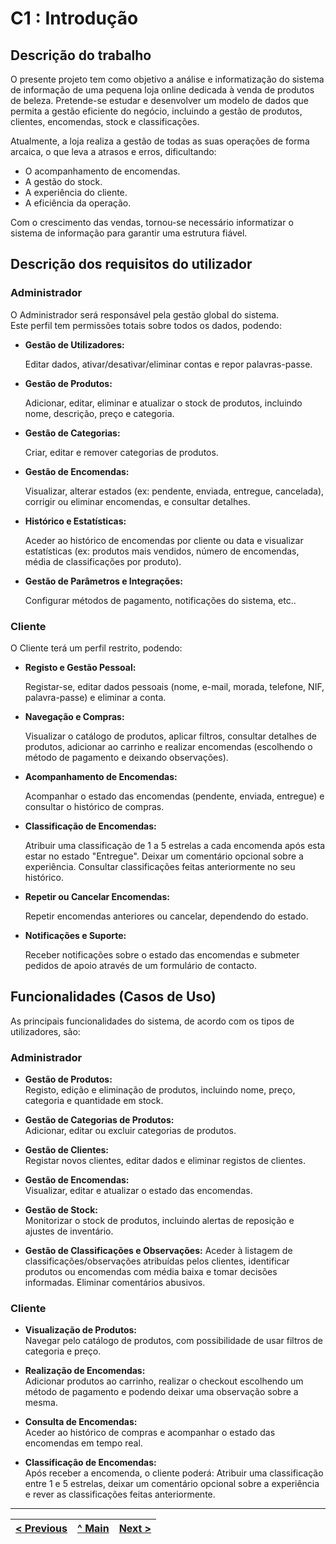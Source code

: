 # C1 : Introdução


## Descrição do trabalho


O presente projeto tem como objetivo a análise e informatização do sistema de informação de uma pequena loja online dedicada à venda de produtos de beleza. Pretende-se estudar e desenvolver um modelo de dados que permita a gestão eficiente do negócio, incluindo a gestão de produtos, clientes, encomendas, stock e classificações.

Atualmente, a loja realiza a gestão de todas as suas operações de forma arcaica, o que leva a atrasos e erros, dificultando:
- O acompanhamento de encomendas.
- A gestão do stock.
- A experiência do cliente.
- A eficiência da operação.

Com o crescimento das vendas, tornou-se necessário informatizar o sistema de informação para garantir uma estrutura fiável.

## Descrição dos requisitos do utilizador
### Administrador

O Administrador será responsável pela gestão global do sistema.  
Este perfil tem permissões totais sobre todos os dados, podendo:

- **Gestão de Utilizadores:** 

  Editar dados, ativar/desativar/eliminar contas e repor palavras-passe.

- **Gestão de Produtos:** 

  Adicionar, editar, eliminar e atualizar o stock de produtos, incluindo nome, descrição, preço e categoria.

- **Gestão de Categorias:** 

  Criar, editar e remover categorias de produtos.

- **Gestão de Encomendas:** 

  Visualizar, alterar estados (ex: pendente, enviada, entregue, cancelada), corrigir ou eliminar encomendas, e consultar detalhes.

- **Histórico e Estatísticas:** 

  Aceder ao histórico de encomendas por cliente ou data e visualizar estatísticas (ex: produtos mais vendidos, número de encomendas, média de classificações por produto).

- **Gestão de Parâmetros e Integrações:** 

  Configurar métodos de pagamento, notificações do sistema, etc..


### Cliente

O Cliente terá um perfil restrito, podendo:

- **Registo e Gestão Pessoal:**

  Registar-se, editar dados pessoais (nome, e-mail, morada, telefone, NIF, palavra-passe) e eliminar a conta.

- **Navegação e Compras:**

  Visualizar o catálogo de produtos, aplicar filtros, consultar detalhes de produtos, adicionar ao carrinho e realizar encomendas (escolhendo o método de pagamento e deixando observações).

- **Acompanhamento de Encomendas:**

  Acompanhar o estado das encomendas (pendente, enviada, entregue) e consultar o histórico de compras.

- **Classificação de Encomendas:**

  Atribuir uma classificação de 1 a 5 estrelas a cada encomenda após esta estar no estado "Entregue". Deixar um comentário opcional sobre a experiência. Consultar classificações feitas anteriormente no seu histórico.

- **Repetir ou Cancelar Encomendas:**

  Repetir encomendas anteriores ou cancelar, dependendo do estado.

- **Notificações e Suporte:**

  Receber notificações sobre o estado das encomendas e submeter pedidos de apoio através de um formulário de contacto.


## Funcionalidades (Casos de Uso)

As principais funcionalidades do sistema, de acordo com os tipos de utilizadores, são:

### Administrador

- **Gestão de Produtos:**  
  Registo, edição e eliminação de produtos, incluindo nome, preço, categoria e quantidade em stock.

- **Gestão de Categorias de Produtos:**  
  Adicionar, editar ou excluir categorias de produtos.

- **Gestão de Clientes:**  
  Registar novos clientes, editar dados e eliminar registos de clientes.

- **Gestão de Encomendas:**  
  Visualizar, editar e atualizar o estado das encomendas.

- **Gestão de Stock:**  
  Monitorizar o stock de produtos, incluindo alertas de reposição e ajustes de inventário.

- **Gestão de Classificações e Observações:**
  Aceder à listagem de classificações/observações atribuídas pelos clientes, identificar produtos ou encomendas com média baixa e tomar decisões informadas. Eliminar comentários abusivos.


### Cliente

- **Visualização de Produtos:**  
  Navegar pelo catálogo de produtos, com possibilidade de usar filtros de categoria e preço.

- **Realização de Encomendas:**  
  Adicionar produtos ao carrinho, realizar o checkout escolhendo um método de pagamento e podendo deixar uma observação sobre a mesma.

- **Consulta de Encomendas:**  
  Aceder ao histórico de compras e acompanhar o estado das encomendas em tempo real.
  
- **Classificação de Encomendas:**  
  Após receber a encomenda, o cliente poderá: Atribuir uma classificação entre 1 e 5 estrelas, deixar um comentário opcional sobre a experiência e rever as classificações feitas anteriormente.

---
[< Previous](rebd00.md) | [^ Main](/../../) | [Next >](rebd02.md)
:--- | :---: | ---: 
